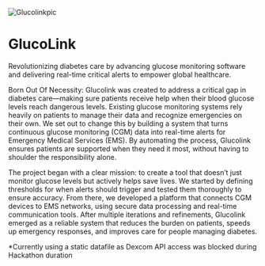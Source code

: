 



![Glucolinkpic](https://github.com/user-attachments/assets/74837e04-30a2-4378-805b-f1675031aa21)



# GlucoLink
Revolutionizing diabetes care by advancing glucose monitoring software and delivering real-time critical alerts to empower global healthcare.

Born Out Of Necessity:
Glucolink was created to address a critical gap in diabetes care—making sure patients receive help when their blood glucose levels reach dangerous levels. Existing glucose monitoring systems rely heavily on patients to manage their data and recognize emergencies on their own. We set out to change this by building a system that turns continuous glucose monitoring (CGM) data into real-time alerts for Emergency Medical Services (EMS). By automating the process, Glucolink ensures patients are supported when they need it most, without having to shoulder the responsibility alone.

The project began with a clear mission: to create a tool that doesn’t just monitor glucose levels but actively helps save lives. We started by defining thresholds for when alerts should trigger and tested them thoroughly to ensure accuracy. From there, we developed a platform that connects CGM devices to EMS networks, using secure data processing and real-time communication tools. After multiple iterations and refinements, Glucolink emerged as a reliable system that reduces the burden on patients, speeds up emergency responses, and improves care for people managing diabetes.

*Currently using a static datafile as Dexcom API access was blocked during Hackathon duration
